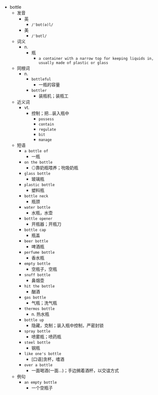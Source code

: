 - bottle
  - 发音
    - 英
      - `/'bɒt(ə)l/`
    - 美
      - `/'bɑtl/`
  - 词义
    - n.
      - 瓶
        - `a container with a narrow top for keeping liquids in, usually made of plastic or glass`
  - 同根词
    - n.
      - `bottleful`
        - 一瓶的容量
      - `bottler`
        - 装瓶机；装瓶工
  - 近义词
    - vt.
      - 控制；把…装入瓶中
        - `possess`
        - `contain`
        - `regulate`
        - `bit`
        - `manage`
  - 短语
    - `a bottle of`
      - 一瓶 
    - `on the bottle`
      - ◎靠奶瓶喂养；吮吸奶瓶 
    - `glass bottle`
      - 玻璃瓶 
    - `plastic bottle`
      - 塑料瓶 
    - `bottle neck`
      - 瓶颈 
    - `water bottle`
      - 水瓶，水壶 
    - `bottle opener`
      - 开瓶器；开瓶刀 
    - `bottle cap`
      - 瓶盖 
    - `beer bottle`
      - 啤酒瓶 
    - `perfume bottle`
      - 香水瓶 
    - `empty bottle`
      - 空瓶子，空瓶 
    - `snuff bottle`
      - 鼻烟壶 
    - `hit the bottle`
      - 酗酒 
    - `gas bottle`
      - 气瓶；洗气瓶 
    - `thermos bottle`
      - n. 热水瓶 
    - `bottle up`
      - 隐藏，克制；装入瓶中控制，严密封锁 
    - `spray bottle`
      - 喷雾瓶；喷药瓶 
    - `steel bottle`
      - 钢瓶 
    - `like one's bottle`
      - [口语]贪杯，嗜酒 
    - `over a bottle`
      - 一面喝酒(一面…)；手边搁着酒杯，以交谊方式 
  - 例句
    - `an empty bottle`
      - 一个空瓶子

